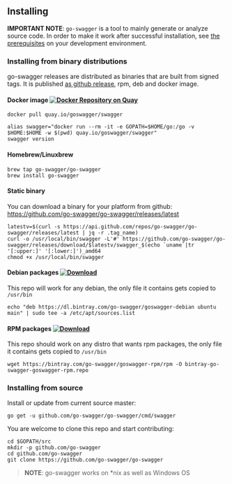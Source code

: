 ## Installing

**IMPORTANT NOTE**: `go-swagger` is a tool to mainly generate or analyze source code. In order to make it work after successful
installation, see [the prerequisites](https://goswagger.io/generate/requirements.html) on your development environment.

### Installing from binary distributions

go-swagger releases are distributed as binaries that are built from signed tags. It is published [as github release](https://github.com/go-swagger/go-swagger/tags),
rpm, deb and docker image.

#### Docker image [![Docker Repository on Quay](https://quay.io/repository/goswagger/swagger/status "Docker Repository on Quay")](https://quay.io/repository/goswagger/swagger)

```
docker pull quay.io/goswagger/swagger

alias swagger="docker run --rm -it -e GOPATH=$HOME/go:/go -v $HOME:$HOME -w $(pwd) quay.io/goswagger/swagger"
swagger version
```

#### Homebrew/Linuxbrew

```
brew tap go-swagger/go-swagger
brew install go-swagger
```

#### Static binary

You can download a binary for your platform from github:
<https://github.com/go-swagger/go-swagger/releases/latest>

```
latestv=$(curl -s https://api.github.com/repos/go-swagger/go-swagger/releases/latest | jq -r .tag_name)
curl -o /usr/local/bin/swagger -L'#' https://github.com/go-swagger/go-swagger/releases/download/$latestv/swagger_$(echo `uname`|tr '[:upper:]' '[:lower:]')_amd64
chmod +x /usr/local/bin/swagger
```

#### Debian packages [ ![Download](https://api.bintray.com/packages/go-swagger/goswagger-debian/swagger/images/download.svg) ](https://bintray.com/go-swagger/goswagger-debian/swagger/_latestVersion)

This repo will work for any debian, the only file it contains gets copied to `/usr/bin`

```
echo "deb https://dl.bintray.com/go-swagger/goswagger-debian ubuntu main" | sudo tee -a /etc/apt/sources.list
```

#### RPM packages [ ![Download](https://api.bintray.com/packages/go-swagger/goswagger-rpm/swagger/images/download.svg) ](https://bintray.com/go-swagger/goswagger-rpm/swagger/_latestVersion)

This repo should work on any distro that wants rpm packages, the only file it contains gets copied to `/usr/bin`

```
wget https://bintray.com/go-swagger/goswagger-rpm/rpm -O bintray-go-swagger-goswagger-rpm.repo
```


### Installing from source

Install or update from current source master:

```
go get -u github.com/go-swagger/go-swagger/cmd/swagger
```

You are welcome to clone this repo and start contributing:
```
cd $GOPATH/src
mkdir -p github.com/go-swagger
cd github.com/go-swagger
git clone https://github.com/go-swagger/go-swagger
```

> **NOTE**: go-swagger works on *nix as well as Windows OS 
